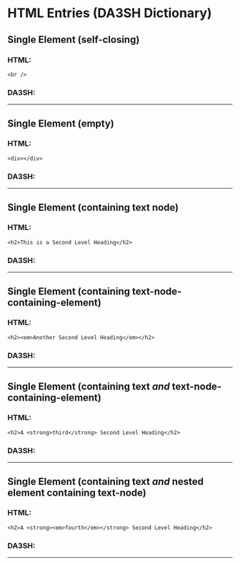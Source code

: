 # HTML Entries (DA3SH Dictionary)

## Single Element (self-closing)

### HTML:
```<br />```

### DA3SH:

____

## Single Element (empty)

### HTML:
```<div></div>```

### DA3SH:

____


## Single Element (containing text node)

### HTML:
```<h2>This is a Second Level Heading</h2>```

### DA3SH:

____


## Single Element (containing text-node-containing-element)

### HTML:
``````<h2><em>Another Second Level Heading</em></h2>``````

### DA3SH:

____


## Single Element (containing text _and_ text-node-containing-element)

### HTML:
```<h2>A <strong>third</strong> Second Level Heading</h2>```

### DA3SH:

____


## Single Element (containing text _and_ nested element containing text-node)

### HTML:
```<h2>A <strong><em>fourth</em></strong> Second Level Heading</h2>```

### DA3SH:

____
